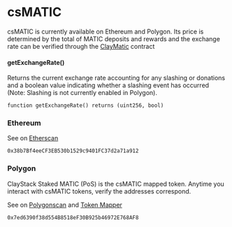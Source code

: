 # csMATIC

csMATIC is currently available on Ethereum and Polygon. Its price is determined by the total of MATIC deposits and rewards and the exchange rate can be verified through the [ClayMatic](/claymatic/overview) contract

#### getExchangeRate()

Returns the current exchange rate accounting for any slashing or donations and a boolean value indicating whether a slashing event has occurred (Note: Slashing is not currently enabled in Polygon).

```solidity
function getExchangeRate() returns (uint256, bool)
```

### Ethereum
See on [Etherscan](https://etherscan.io/token/0x38b7bf4eecf3eb530b1529c9401fc37d2a71a912)

```
0x38b7Bf4eeCF3EB530b1529c9401FC37d2a71a912
```


### Polygon
ClayStack Staked MATIC (PoS) is the csMATIC mapped token. Anytime you interact with csMATIC tokens, verify the addresses correspond.

See on [Polygonscan](https://polygonscan.com/address/0x7ed6390f38d554B8518eF30B925b46972E768AF8) and [Token Mapper](https://mapper.polygon.technology/)
```
0x7ed6390f38d554B8518eF30B925b46972E768AF8
```

